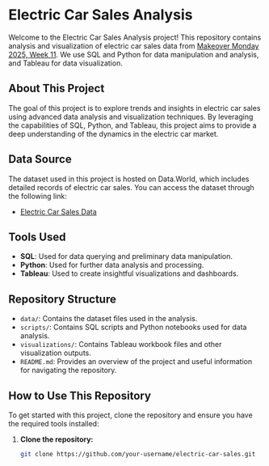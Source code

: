 # Electric Car Sales Analysis

Welcome to the Electric Car Sales Analysis project! This repository contains analysis and visualization of electric car sales data from [Makeover Monday 2025, Week 11](https://data.world/makeovermonday/2025-week-11-electric-car-sales). We use SQL and Python for data manipulation and analysis, and Tableau for data visualization.

## About This Project

The goal of this project is to explore trends and insights in electric car sales using advanced data analysis and visualization techniques. By leveraging the capabilities of SQL, Python, and Tableau, this project aims to provide a deep understanding of the dynamics in the electric car market.

## Data Source

The dataset used in this project is hosted on Data.World, which includes detailed records of electric car sales. You can access the dataset through the following link:

- [Electric Car Sales Data](https://data.world/makeovermonday/2025-week-11-electric-car-sales)

## Tools Used

- **SQL**: Used for data querying and preliminary data manipulation.
- **Python**: Used for further data analysis and processing.
- **Tableau**: Used to create insightful visualizations and dashboards.

## Repository Structure

- `data/`: Contains the dataset files used in the analysis.
- `scripts/`: Contains SQL scripts and Python notebooks used for data analysis.
- `visualizations/`: Contains Tableau workbook files and other visualization outputs.
- `README.md`: Provides an overview of the project and useful information for navigating the repository.

## How to Use This Repository

To get started with this project, clone the repository and ensure you have the required tools installed:

1. **Clone the repository:**

   ```bash
   git clone https://github.com/your-username/electric-car-sales.git
